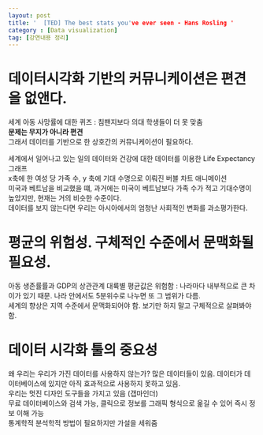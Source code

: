 ```yaml
---
layout: post
title: '  [TED] The best stats you've ever seen - Hans Rosling '
category : [Data visualization]
tag: [강연내용 정리]
---
```

# 데이터시각화 기반의 커뮤니케이션은 편견을 없앤다. 

세계 아동 사망률에 대한 퀴즈  : 침팬지보다 의대 학생들이 더 못 맞춤    
**문제는 무지가 아니라 편견**    
그래서 데이터를 기반으로 한 상호간의 커뮤니케이션이 필요하다.    


세계에서 일어나고 있는 일의 데이터와 건강에 대한 데이터를 이용한 Life Expectancy 그래프   
x축에 한 여성 당 가족 수, y 축에 기대 수명으로 이뤄진 버블 차트 애니메이션    
미국과 베트남을 비교했을 떄, 과거에는 미국이 베트남보다 가족 수가 적고 기대수명이 높았지만, 현재는 거의 비슷한 수준이다.     
데이터를 보지 않는다면 우리는 아시아에서의 엄청난 사회적인 변화를 과소평가한다.    


# 평균의 위험성. 구체적인 수준에서 문맥화될 필요성.  

아동 생존률률과 GDP의 상관관계 
대륙별 평균값은 위험함 : 나라마다 내부적으로 큰 차이가 있기 때문. 나라 안에서도 5분위수로 나누면 또 그 범위가 다름.       
세계의 향상은 지역 수준에서 문맥화되어야 함. 보기만 하지 말고 구체적으로 살펴봐야 함.     


# 데이터 시각화 툴의 중요성   

왜 우리는 우리가 가진 데이터를 사용하지 않는가? 많은 데이터들이 있음. 데이터가 데이터베이스에 있지만 아직 효과적으로 사용하지 못하고 있음.     
우리는 멋진 디자인 도구들을 가지고 있음 (갭마인더)    
무료 데이터베이스와 검색 가능, 클릭으로 정보를 그래픽 형식으로 옮길 수 있어 즉시 정보 이해 가능      
통계학적 분석학적 방법이 필요하지만 가설을 세워줌    



















